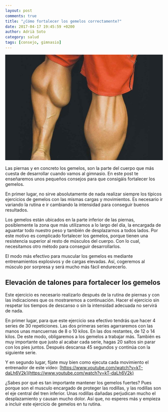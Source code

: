 ```yaml
---
layout: post
comments: true
title: "¿Cómo fortalecer los gemelos correctamente?"
date: 2017-04-17 19:45:59 +0200
author: Adrià Soto
category: salud
tags: [consejo, gimnasio]
---
```

![Fortalecer los gemelos](/assets/fortalecer_gemelos.jpg)

Las piernas y en concreto los gemelos, son la parte del cuerpo que más cuesta de desarrollar 
cuando vamos al gimnasio. En este post te enseñaremos unos pequeños consejos para que consigáis 
fortalecer los gemelos.

En primer lugar, no sirve absolutamente de nada realizar siempre los típicos ejercicios de 
gemelos con las mismas cargas y movimientos. Es necesario ir variando la rutina e ir cambiando 
la intensidad para conseguir buenos resultados.

<!--excerpt-->

Los gemelos están ubicados en la parte inferior de las piernas, posiblemente la zona que más utilizamos 
a lo largo del día, la encargada de aguantar todo nuestro peso y también de desplazarnos a todos lados. 
Por este motivo es complicado fortalecer los gemelos, porque tienen una resistencia superior al resto de 
músculos del cuerpo. Con lo cual, necesitamos otro método para conseguir desarrollarlos.

El modo más efectivo para muscular los gemelos es mediante entrenamientos explosivos y de cargas elevadas. 
Así, cogeremos al músculo por sorpresa y será mucho más fácil endurecerlo.

## Elevación de talones para fortalecer los gemelos

Este ejercicio es necesario realizarlo después de la rutina de piernas y con las indicaciones que os 
mostraremos a continuación. Hacer el ejercicio sin respetar los tiempos de descanso o sin la intensidad 
adecuada no servirá de nada.

En primer lugar, para que este ejercicio sea efectivo tendrás que hacer 4 series de 30 repeticiones. 
Las dos primeras series agarraremos con las manos unas mancuernas de 8 o 10 kilos. En las dos restantes, 
de 12 o 14 kilos. De este modo, obligaremos a los gemelos a trabajar más. También es muy importante que 
justo al acabar cada serie, hagas 20 saltos sin parar con los pies juntos. Después descansa 45 segundos 
y continúa con la siguiente serie.

Y en segundo lugar, fíjate muy bien como ejecuta cada movimiento el entrenador de este vídeo:
[https://www.youtube.com/watch?v=kT-daLh6V2k](https://www.youtube.com/watch?v=kT-daLh6V2k)

¿Sabes por qué es tan importante mantener los gemelos fuertes? Pues porque son el musculo encargado 
de proteger las rodillas, y las rodillas son el eje central del tren inferior. Unas rodillas dañadas 
perjudican mucho el desplazamiento y causan mucho dolor. Así que, no esperes más y empieza a incluir 
este ejercicio de gemelos en tu rutina.
